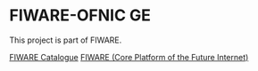 # FIWARE-OFNIC GE

This project is part of FIWARE.

[FIWARE Catalogue](http://catalogue.fiware.org/)
[FIWARE (Core Platform of the Future Internet)](https://www.fiware.org/)
